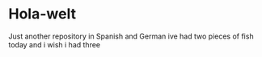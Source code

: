 # Hola-welt
Just another repository in Spanish and German
ive had two pieces of fish today and i wish i had three
